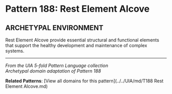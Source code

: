 # Pattern 188: Rest Element Alcove

## ARCHETYPAL ENVIRONMENT

Rest Element Alcove provide essential structural and functional elements that support the healthy development and maintenance of complex systems.

---

*From the UIA 5-fold Pattern Language collection*  
*Archetypal domain adaptation of Pattern 188*

**Related Patterns**: [View all domains for this pattern](../../UIA/md/T188 Rest Element Alcove.md)